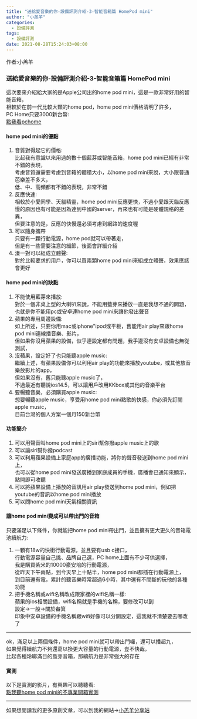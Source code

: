 ```yaml
---  
title: "送給愛音樂的你-設備評測介紹-3-智能音箱篇 HomePod mini"  
author: "小羔羊"  
categories: 
  - 設備評測
tags: 
  - 設備評測  
date: 2021-08-28T15:24:03+08:00  
---  
```

  
  作者:小羔羊  
    
  
### 送給愛音樂的你-設備評測介紹-3-智能音箱篇 HomePod mini  
  
這次要來介紹給大家的是Apple公司出的home pod mini，這是一款非常好用的智能音箱，  
相較於在前一代比較大顆的home pod，home pod mini價格清明了許多，  
PC Home只要3000新台幣:  
[點我看pchome](https://ecshweb.pchome.com.tw/search/v3.3/?q=home%20pod%20mini)  
  
#### home pod mini的優點  
  
1. 音質對得起它的價格:  
比起我有意識以來用過的數十個藍芽或智能音箱，home pod mini已經有非常不錯的表現，  
考慮音質還需要考慮到音箱的體積大小，以home pod mini來說，大小跟普通芭樂差不多大，  
低、中、高頻都有不錯的表現，非常不錯  
1. 反應快速:  
相較於小愛同學、天貓精靈，home pod mini反應更快，不過小愛跟天貓反應慢的原因也有可能是因為連到中國的server，再來也有可能是硬體規格的差異，  
但要注意的是，反應的快慢還必須考慮到網路的速度喔  
1. 可以隨身攜帶  
只要有一顆行動電源，home pod就可以帶著走，  
但是有一些需要注意的細節，後面會詳細介紹  
1. 湊一對可以組成立體聲:  
對於比較要求的用戶，你可以買兩顆home pod mini來組成立體聲，效果應該會更好  
  
  
#### home pod mini的缺點  
  
  
1. 不能使用藍芽來播放:  
對於一個非桌上型的大喇叭來說，不能用藍芽來播放一直是我想不通的問題，  
也就是你不能用pc或安卓連home pod mini來讓他發出聲音  
1. 蘋果的專用周邊設備:  
如上所述，只要你用mac或iphone"ipod或平板，舊能用air play來跟home pod mini連線播音樂、影片，  
但如果你沒用蘋果的設備，似乎連設定都有問題，我手邊沒有安卓設備也無從測試，  
1. 沒蘋果，設定好了也只能聽apple music:  
繼續上述，有蘋果設備你可以利用air play的功能來播放youtube，或其他放音樂放影片的app，  
但如果沒有，舊只能聽apple music了，  
不過最近有聽說ios14.5，可以讓用戶改用KKbox或其他的音樂平台  
1. 要暢聽音樂，必須購買apple music:  
想要暢聽apple music，享受用home pod mini點歌的快感，你必須先訂閱apple music，  
目前台灣的個人方案一個月150新台幣  
  
  
#### 功能簡介  
  
  
1. 可以用聲音叫home pod mini上的siri幫你撥apple music上的歌  
1. 可以讓siri幫你撥podcast  
1. 可以利用蘋果設備上家庭app的廣播功能，將你的聲音發送到home pod mini上，  
也可以從home pod mini發送廣播到家庭成員的手機，廣播會已通知來顯示，點開即可收聽  
1. 可以將蘋果設備上播放的音訊用air play發送到home pod mini，例如把youtube的音訊以home pod mini播放  
1. 可以問home pod mini天氣相關資訊  
  
  
  
#### 讓home pod mini變成可以帶出門的音箱  
  
只要滿足以下條件，你就能把home pod mini帶出門，並且擁有更大更久的音箱電池續航力:  
  
1. 一顆有18w的快衝行動電源，並且要有usb c接口，  
行動電源容量自己挑、品牌自己選，PC home上面有不少可供選擇，  
我是購買紫米的10000豪安培的行動電源，  
從昨天下午兩點，到今天早上十點半，home pod mini都插在行動電源上，  
到目前還有電，累計的聽音樂時常超過6小時，其中還有不間斷的玩他的各種功能  
1. 把手機名稱或wifi名稱改成跟家裡的wifi名稱一樣:  
蘋果的ios相關設備，wifi名稱就是手機的名稱，要修改可以到  
設定→一般→關於畚箕  
印象中安卓設備的手機名稱跟wifi好像可以分開設定，這我就不清楚要去哪改了  
  
---  
  
ok，滿足以上兩個條件，home pod mini就可以帶出門囉，還可以播超九，  
如果覺得續航力不夠還葛以換更大容量的行動電源，豈不快哉，  
比起各種玲瑯滿目的藍芽音箱，那續航力是非常強大的存在  
  
#### 實測  
  
以下是實測的影片，有興趣可以聽聽看:  
[點我聽home pod mini的不專業開箱實測](https://youtu.be/5h9Ur35kWrM)  

---

如果想閱讀我的更多原創文章，可以到我的網站→[小羔羊分享站](https://lamb.tw/)
